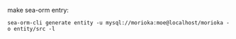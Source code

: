 make sea-orm entry:

```shell
sea-orm-cli generate entity -u mysql://morioka:moe@localhost/morioka -o entity/src -l
```